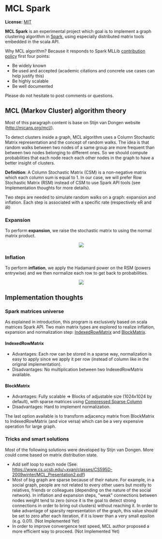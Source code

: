 # MCL Spark

**License:** [MIT](https://github.com/joandre/MCL_spark/blob/master/LICENSE.txt)

**MCL Spark** is an experimental project which goal is to implement a graph clustering algorithm in [Spark](https://github.com/apache/spark), using especially distributed matrix tools embedded in the scala API.

Why MCL algorithm? Because it responds to Spark MLLib [contribution policy](https://cwiki.apache.org/confluence/display/SPARK/Contributing+to+Spark#ContributingtoSpark-MLlib-specificContributionGuidelines) first four points:
 * Be widely known
 * Be used and accepted (academic citations and concrete use cases can help justify this)
 * Be highly scalable
 * Be well documented

Please do not hesitate to post comments or questions.

## MCL (Markov Cluster) algorithm theory
Most of this paragraph content is base on Stijn van Dongen website (http://micans.org/mcl/).

To detect clusters inside a graph, MCL algorithm uses a Column Stochastic Matrix representation and the concept of random walks. The idea is that random walks between two nodes of a same group are more frequent than between two nodes belonging to different ones. So we should compute probabilities that each node reach each other nodes in the graph to have a better insight of clusters.

**Definition**: A Column Stochastic Matrix (CSM) is a non-negative matrix which each column sum is equal to 1. In our case, we will prefer Row Stochastic Matrix (RSM) instead of CSM to use Spark API tools (see Implementation thoughts for more details).

Two steps are needed to simulate random walks on a graph: expansion and inflation. Each step is associated with a specific rate (respectively eR and iR)

### Expansion
To perform **expansion**, we raise the stochastic matrix to using the normal matrix product.

<p align="center"> <img src="https://github.com/joandre/MCL_spark/blob/master/images/Expansion.png"/> </p>

<!-- See https://en.wikipedia.org/wiki/Exponentiation_by_squaring for an improvement. -->

### Inflation
To perform **inflation**, we apply the Hadamard power on the RSM (powers entrywise) and we then normalize each row to get back to probabilities.

<p align="center"> <img src="https://github.com/joandre/MCL_spark/blob/master/images/Inflation.png"/> </p>

## Implementation thoughts

### Spark matrices universe
As explained in introduction, this program is exclusively based on scala matrices Spark API. Two main matrix types are explored to realize inflation, expansion and normalization step: [IndexedRowMatrix](http://spark.apache.org/docs/latest/api/scala/index.html#org.apache.spark.mllib.linalg.distributed.IndexedRowMatrix) and [BlockMatrix](http://spark.apache.org/docs/latest/api/scala/index.html#org.apache.spark.mllib.linalg.distributed.BlockMatrix).

#### IndexedRowMatrix
 * Advantages: Each row can be stored in a sparse way, normalization is easy to apply since we apply it per row (instead of column like in the original implementation).
 * Disadvantages: No multiplication between two IndexedRowMatrix available.

#### BlockMatrix
 * Advantages: Fully scalable => Blocks of adjustable size (1024x1024 by default), with sparse matrices using [Compressed Sparse Column](http://netlib.org/linalg/html_templates/node92.html)
 * Disadvantages: Hard to implement normalization.

The last option available is to transform adjacency matrix from BlockMatrix to IndexedRowMatrix (and vice versa) which can be a very expensive operation for large graph.

### Tricks and smart solutions
Most of the following solutions were developed by Stijn van Dongen. More could come based on matrix distribution state.

 * Add self loop to each node (See: https://www.cs.ucsb.edu/~xyan/classes/CS595D-2009winter/MCL_Presentation2.pdf)
 * Most of big graph are sparse because of their nature. For example, in a social graph, people are not related to every other users but mostly to relatives, friends or colleagues (depending on the nature of the social network). In inflation and expansion steps, "weak" connections between nodes weight tend to zero (since it is the goal to detect strong connections in order to bring out clusters) without reaching it. In order to take advantage of sparsity representation of the graph, this value should be set to zero after each iteration, if it is lower than a very small epsilon (e.g. 0.01). (Not Implemented Yet)
 * In order to improve convergence test speed, MCL author proposed a more efficient way to proceed. (Not Implemented Yet)



